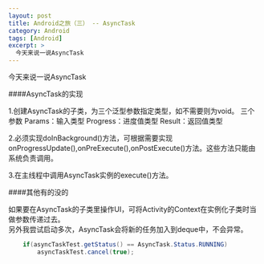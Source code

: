 ```yaml
---
layout: post
title: Android之旅（三） -- AsyncTask
category: Android
tags: [Android]
excerpt: >
  今天来说一说AsyncTask
---
```


今天来说一说AsyncTask

####AsyncTask的实现

1.创建AsyncTask的子类，为三个泛型参数指定类型，如不需要则为void。
    三个参数
        Params：输入类型
        Progress：进度值类型
        Result：返回值类型
        
2.必须实现doInBackground()方法，可根据需要实现onProgressUpdate(),onPreExecute(),onPostExecute()方法。这些方法只能由系统负责调用。  

3.在主线程中调用AsyncTask实例的execute()方法。

####其他有的没的

如果要在AsyncTask的子类里操作UI，可将Activity的Context在实例化子类时当做参数传递过去。  
另外我尝试启动多次，AsyncTask会将新的任务加入到deque中，不会异常。

```java
	if(asyncTaskTest.getStatus() == AsyncTask.Status.RUNNING)
		asyncTaskTest.cancel(true);
```
